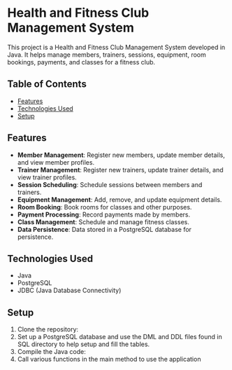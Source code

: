 # Health and Fitness Club Management System

This project is a Health and Fitness Club Management System developed in Java. It helps manage members, trainers, sessions, equipment, room bookings, payments, and classes for a fitness club.

## Table of Contents

- [Features](#features)
- [Technologies Used](#technologies-used)
- [Setup](#setup)

## Features

- **Member Management**: Register new members, update member details, and view member profiles.
- **Trainer Management**: Register new trainers, update trainer details, and view trainer profiles.
- **Session Scheduling**: Schedule sessions between members and trainers.
- **Equipment Management**: Add, remove, and update equipment details.
- **Room Booking**: Book rooms for classes and other purposes.
- **Payment Processing**: Record payments made by members.
- **Class Management**: Schedule and manage fitness classes.
- **Data Persistence**: Data stored in a PostgreSQL database for persistence.

## Technologies Used

- Java
- PostgreSQL
- JDBC (Java Database Connectivity)

## Setup

1. Clone the repository:
2. Set up a PostgreSQL database and use the DML and DDL files found in SQL directory to help setup and fill the tables.
3. Compile the Java code:
4. Call various functions in the main method to use the application
